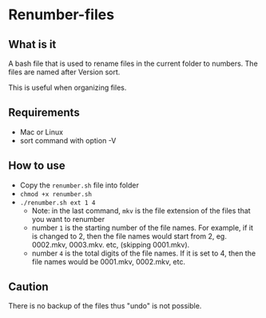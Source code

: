 # Renumber-files

## What is it
A bash file that is used to rename files in the current folder to numbers. The files are named after Version sort.

This is useful when organizing files.

## Requirements
* Mac or Linux
* sort command with option -V

## How to use
* Copy the `renumber.sh` file into folder
* `chmod +x renumber.sh`
* `./renumber.sh ext 1 4`
    *  Note: in the last command, `mkv` is the file extension of the files that you want to renumber
    * number `1` is the starting number of the file names. For example, if it is changed to 2, then the file names would start from 2, eg. 0002.mkv, 0003.mkv. etc, (skipping 0001.mkv).  
    * number `4` is the total digits of the file names. If it is set to 4, then the file names would be 0001.mkv, 0002.mkv, etc.
    
## Caution
There is no backup of the files thus "undo" is not possible.